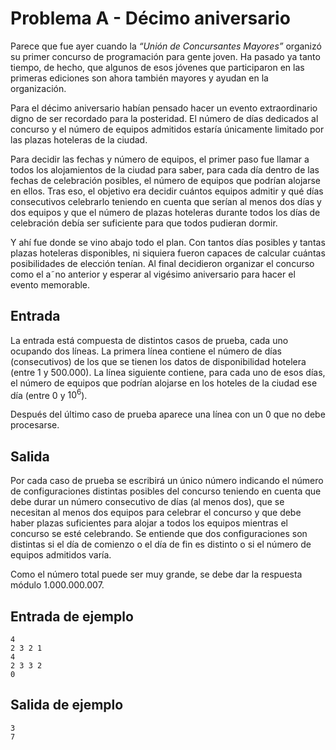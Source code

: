 # Problema A - Décimo aniversario

Parece que fue ayer cuando la _“Unión de Concursantes
Mayores”_ organizó su primer concurso de programación para
gente joven. Ha pasado ya tanto tiempo, de hecho, que algunos de esos jóvenes que participaron en las primeras
ediciones son ahora también mayores y ayudan en la organización.

Para el décimo aniversario habían pensado hacer un evento
extraordinario digno de ser recordado para la posteridad. El
número de días dedicados al concurso y el número de equipos
admitidos estaría únicamente limitado por las plazas hoteleras de la ciudad.

Para decidir las fechas y número de equipos, el primer paso fue llamar a todos los alojamientos de
la ciudad para saber, para cada día dentro de las fechas de celebración posibles, el número de equipos
que podrían alojarse en ellos. Tras eso, el objetivo era decidir cuántos equipos admitir y qué días
consecutivos celebrarlo teniendo en cuenta que serían al menos dos días y dos equipos y que el número
de plazas hoteleras durante todos los días de celebración debía ser suficiente para que todos pudieran
dormir.

Y ahí fue donde se vino abajo todo el plan. Con tantos días posibles y tantas plazas hoteleras
disponibles, ni siquiera fueron capaces de calcular cuántas posibilidades de elección tenían. Al final
decidieron organizar el concurso como el a˜no anterior y esperar al vigésimo aniversario para hacer el
evento memorable.

## Entrada
La entrada está compuesta de distintos casos de prueba, cada uno ocupando dos líneas. La primera
línea contiene el número de días (consecutivos) de los que se tienen los datos de disponibilidad hotelera
(entre 1 y 500.000). La línea siguiente contiene, para cada uno de esos días, el número de equipos que
podrían alojarse en los hoteles de la ciudad ese día (entre 0 y $10^6$).

Después del último caso de prueba aparece una línea con un 0 que no debe procesarse.

## Salida
Por cada caso de prueba se escribirá un único número indicando el número de configuraciones distintas
posibles del concurso teniendo en cuenta que debe durar un número consecutivo de días (al menos dos),
que se necesitan al menos dos equipos para celebrar el concurso y que debe haber plazas suficientes para
alojar a todos los equipos mientras el concurso se esté celebrando. Se entiende que dos configuraciones
son distintas si el día de comienzo o el día de fin es distinto o si el número de equipos admitidos varía.

Como el número total puede ser muy grande, se debe dar la respuesta módulo 1.000.000.007.

## Entrada de ejemplo
```
4
2 3 2 1
4
2 3 3 2
0
```

## Salida de ejemplo
```
3
7
```

